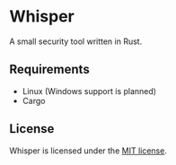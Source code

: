 # Whisper

A small security tool written in Rust.

## Requirements

- Linux (Windows support is planned)
- Cargo

## License

Whisper is licensed under the [MIT license](LICENSE).
